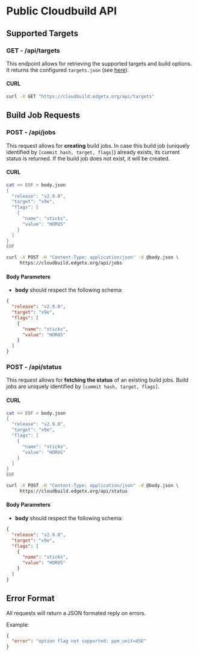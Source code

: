 # Public Cloudbuild API

## Supported Targets

### **GET** - /api/targets

This endpoint allows for retrieving the supported targets and build options.
It returns the configured `targets.json` (see [here](../targets.json)).

#### CURL

```sh
curl -X GET "https://cloudbuild.edgetx.org/api/targets"
```

## Build Job Requests

### **POST** - /api/jobs

This request allows for **creating** build jobs. In case this build job
(uniquely identified by `[commit hash, target, flags]`) already exists,
its current status is returned. If the build job does not exist, it will
be created.

#### CURL

```sh
cat << EOF > body.json
{
  "release": "v2.9.0",
  "target": "x9e",
  "flags": [
	{
	  "name": "sticks",
	  "value": "HORUS"
	}
  ]
}
EOF

curl -X POST -H "Content-Type: application/json" -d @body.json \
     https://cloudbuild.edgetx.org/api/jobs
```

#### Body Parameters

- **body** should respect the following schema:

```json
{
  "release": "v2.9.0",
  "target": "x9e",
  "flags": [
	{
	  "name": "sticks",
	  "value": "HORUS"
	}
  ]
}
```

### **POST** - /api/status

This request allows for **fetching the status** of an existing build jobs.
Build jobs are uniquely identified by `[commit hash, target, flags]`.

#### CURL

```sh
cat << EOF > body.json
{
  "release": "v2.9.0",
  "target": "x9e",
  "flags": [
	{
	  "name": "sticks",
	  "value": "HORUS"
	}
  ]
}
EOF

curl -X POST -H "Content-Type: application/json" -d @body.json \
     https://cloudbuild.edgetx.org/api/status
```

#### Body Parameters

- **body** should respect the following schema:

```json
{
  "release": "v2.9.0",
  "target": "x9e",
  "flags": [
	{
	  "name": "sticks",
	  "value": "HORUS"
	}
  ]
}
```

## Error Format

All requests will return a JSON formated reply on errors.

Example:
``` json
{
  "error": "option flag not supported: ppm_unit=USE"
}
```
